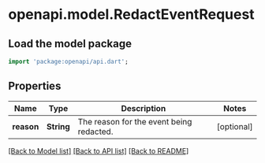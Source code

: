 # openapi.model.RedactEventRequest

## Load the model package
```dart
import 'package:openapi/api.dart';
```

## Properties
Name | Type | Description | Notes
------------ | ------------- | ------------- | -------------
**reason** | **String** | The reason for the event being redacted. | [optional] 

[[Back to Model list]](../README.md#documentation-for-models) [[Back to API list]](../README.md#documentation-for-api-endpoints) [[Back to README]](../README.md)


